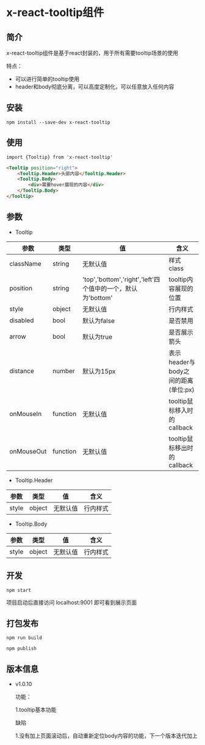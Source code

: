 # x-react-tooltip组件


## 简介

x-react-tooltip组件是基于react封装的，用于所有需要tooltip场景的使用

特点：
- 可以进行简单的tooltip使用
- header和body彻底分离，可以高度定制化，可以任意放入任何内容

## 安装

```
npm install --save-dev x-react-tooltip
```

## 使用

```
import {Tooltip} from 'x-react-tooltip'
```

```html
<Tooltip position="right">
    <Tooltip.Header>头部内容</Tooltip.Header>
    <Tooltip.Body>
        <div>需要hover展现的内容</div>
    </Tooltip.Body>
</Tooltip>
```

## 参数

- Tooltip

| 参数 | 类型 | 值 | 含义 |
| ------ | ------ | ------ | ------ |
| className | string | 无默认值 | 样式class |
| position | string | 'top','bottom','right','left'四个值中的一个，默认为'bottom' | tooltip内容展现的位置 |
| style | object | 无默认值 | 行内样式 |
| disabled | bool | 默认为false | 是否禁用 |
| arrow | bool | 默认为true | 是否展示箭头 |
| distance | number | 默认为15px | 表示header与body之间的距离(单位:px) |
| onMouseIn | function | 无默认值 | tooltip鼠标移入时的callback |
| onMouseOut | function | 无默认值 | tooltip鼠标移出时的callback |

- Tooltip.Header

| 参数 | 类型 | 值 | 含义 |
| ------ | ------ | ------ | ------ |
| style | object | 无默认值 | 行内样式 |


- Tooltip.Body

| 参数 | 类型 | 值 | 含义 |
| ------ | ------ | ------ | ------ |
| style | object | 无默认值 | 行内样式 |


## 开发

```
npm start
```

项目启动后直接访问 localhost:9001 即可看到展示页面

## 打包发布

```
npm run build

npm publish
```

## 版本信息

- v1.0.10
    
    功能：
    
    1.tooltip基本功能
    
    缺陷
    
    1.没有加上页面滚动后，自动重新定位body内容的功能，下一个版本迭代加上